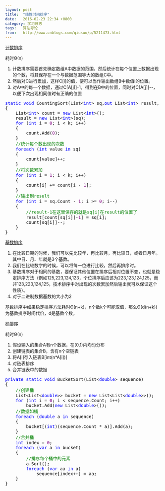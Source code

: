 ```yaml
---
layout: post
title:  "线性时间排序"
date:   2016-02-23 22:34 +0800
category: 学习日志
tags:   算法导论
from:   http://www.cnblogs.com/qiusuo/p/5211473.html
---
```

<p><a name="jspx1" href="#jspx1">计数排序</a></p>
<p>耗时&Theta;(n)</p>
<ol>
<li>计数排序需要首先确定数组A中数据的范围，然后统计在每个位置上数据出现的个数，将其保存在一个与数据范围等大的数组C中。</li>
<li>然后对C进行累加，这样C[i]的值，便可以当作输出数组B中数值i的位置。</li>
<li>对A中的每一个数据，通过C[A[j]]-1，得到在B中的位置，同时对C[A[j]]--，以便下次出现相同值时有正确的位置</li>
</ol>
<div class="cnblogs_code">
<pre><span style="color: #0000ff;">static</span> <span style="color: #0000ff;">void</span> CountingSort(List&lt;<span style="color: #0000ff;">int</span>&gt; sq,<span style="color: #0000ff;">out</span> List&lt;<span style="color: #0000ff;">int</span>&gt; result, <span style="color: #0000ff;">int</span><span style="color: #000000;"> k)
{
    List</span>&lt;<span style="color: #0000ff;">int</span>&gt; count = <span style="color: #0000ff;">new</span> List&lt;<span style="color: #0000ff;">int</span>&gt;<span style="color: #000000;">();
    result </span>= <span style="color: #0000ff;">new</span> List&lt;<span style="color: #0000ff;">int</span>&gt;<span style="color: #000000;">(sq);
    </span><span style="color: #0000ff;">for</span> (<span style="color: #0000ff;">int</span> i = <span style="color: #800080;">0</span>; i &lt; k; i++<span style="color: #000000;">)
    {
        count.Add(</span><span style="color: #800080;">0</span><span style="color: #000000;">);
    }
    </span><span style="color: #008000;">//</span><span style="color: #008000;">统计每个数出现的次数</span>
    <span style="color: #0000ff;">foreach</span> (<span style="color: #0000ff;">int</span> value <span style="color: #0000ff;">in</span><span style="color: #000000;"> sq)
    {
        count[value]</span>++<span style="color: #000000;">;
    }
    </span><span style="color: #008000;">//</span><span style="color: #008000;">将次数累加</span>
    <span style="color: #0000ff;">for</span> (<span style="color: #0000ff;">int</span> i = <span style="color: #800080;">1</span>; i &lt; k; i++<span style="color: #000000;">)
    {
        count[i] </span>+= count[i - <span style="color: #800080;">1</span><span style="color: #000000;">];
    }
    </span><span style="color: #008000;">//</span><span style="color: #008000;">输出到result</span>
    <span style="color: #0000ff;">for</span> (<span style="color: #0000ff;">int</span> i = sq.Count - <span style="color: #800080;">1</span>; i &gt;= <span style="color: #800080;">0</span>; i--<span style="color: #000000;">)
    {
        </span><span style="color: #008000;">//</span><span style="color: #008000;">result-1在这里保存的就是sq[i]在result的位置了</span>
        result[count[sq[i]]-<span style="color: #800080;">1</span>] =<span style="color: #000000;"> sq[i];
        count[sq[i]]</span>--<span style="color: #000000;">;
    }
}</span></pre>
</div>
<p><a name="jspx2" href="#jspx2">基数排序</a></p>
<ol>
<li>在比较日期的时候，我们可以先比较年，再比较月，再比较日，或者日月年。其中日、月、年就是3个基数。</li>
<li>我们在比较数字的时候，可以将每一位进行比较，然后再排序时。</li>
<li>基数排序对于相同的基数，要保证其他位置在排序后相对位置不变，也就是稳定排序方法（例如125,223,124,123，个位排序后应该为223,123,124,125，而非123,223,124,125，技术排序中对出现的次数累加然后输出就可以保证这个性质）。</li>
<li>对于二进制数据基数的大小为2</li>
</ol>
<p>基数排序中如果稳定排序方法耗时&Theta;(n+k)，n个数k个可能取值，那么&Theta;(d(n+k))为基数排序时间代价，d是基数个数。</p>
<p><a name="tpx" href="#tpx">桶排序</a></p>
<p>耗时&Theta;(n)</p>
<ol>
<li>假设输入的集合A有n个数据，在[0,1)内均匀分布</li>
<li>创建链表的集合B，含有n个空链表</li>
<li>将A[i]存入链表B[int(n*A[i])]</li>
<li>对链表排序</li>
<li>合并链表中的数据</li>
</ol>
<div class="cnblogs_code">
<pre><span style="color: #0000ff;">private</span> <span style="color: #0000ff;">static</span> <span style="color: #0000ff;">void</span> BucketSort(List&lt;<span style="color: #0000ff;">double</span>&gt;<span style="color: #000000;"> sequence)
{
    </span><span style="color: #008000;">//</span><span style="color: #008000;">创建桶</span>
    List&lt;List&lt;<span style="color: #0000ff;">double</span>&gt;&gt; bucket = <span style="color: #0000ff;">new</span> List&lt;List&lt;<span style="color: #0000ff;">double</span>&gt;&gt;<span style="color: #000000;">();
    </span><span style="color: #0000ff;">for</span> (<span style="color: #0000ff;">int</span> i = <span style="color: #800080;">0</span>; i &lt; sequence.Count; i++<span style="color: #000000;">)
        bucket.Add(</span><span style="color: #0000ff;">new</span> List&lt;<span style="color: #0000ff;">double</span>&gt;<span style="color: #000000;">());
    </span><span style="color: #008000;">//</span><span style="color: #008000;">数据如桶</span>
    <span style="color: #0000ff;">foreach</span> (<span style="color: #0000ff;">double</span> a <span style="color: #0000ff;">in</span><span style="color: #000000;"> sequence)
    {
        bucket[(</span><span style="color: #0000ff;">int</span>)(sequence.Count *<span style="color: #000000;"> a)].Add(a);
    }
    </span><span style="color: #008000;">//</span><span style="color: #008000;">合并桶</span>
    <span style="color: #0000ff;">int</span> index = <span style="color: #800080;">0</span><span style="color: #000000;">;
    </span><span style="color: #0000ff;">foreach</span> (<span style="color: #0000ff;">var</span> a <span style="color: #0000ff;">in</span><span style="color: #000000;"> bucket)
    {
        </span><span style="color: #008000;">//</span><span style="color: #008000;">排序每个桶中的元素</span>
<span style="color: #000000;">        a.Sort();
        </span><span style="color: #0000ff;">foreach</span> (<span style="color: #0000ff;">var</span> aa <span style="color: #0000ff;">in</span><span style="color: #000000;"> a)
            sequence[index</span>++] =<span style="color: #000000;"> aa;
    }
}</span></pre>
</div>
<p>&nbsp;</p>
